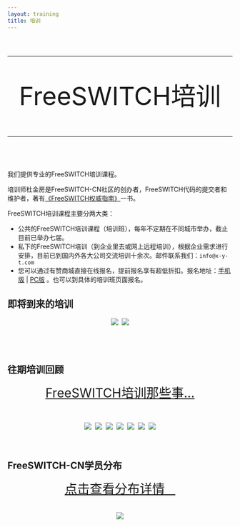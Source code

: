 ```yaml
---
layout: training
title: 培训
---
```


<div style="text-align:center;font-size:4em;line-height:1.2em">
<hr>
FreeSWITCH培训
<hr>
</div>
<br>
我们提供专业的FreeSWITCH培训课程。

培训师杜金房是FreeSWITCH-CN社区的创办者，FreeSWITCH代码的提交者和维护者，著有[《FreeSWITCH权威指南》](http://book.dujinfang.com)一书。

FreeSWITCH培训课程主要分两大类：

* 公共的FreeSWITCH培训课程（培训班），每年不定期在不同城市举办，截止目前已举办七届。
* 私下的FreeSWITCH培训（到企业里去或网上远程培训），根据企业需求进行安排，目前已到国内外各大公司交流培训十余次。邮件联系我们：`info@x-y-t.com`
* 您可以通过有赞商城直接在线报名，提前报名享有超低折扣。报名地址：[手机版](http://wap.koudaitong.com/v2/showcase/goods?alias=i6ypaq4r) | [PC版](http://detail.koudaitong.com/show/goods?alias=i6ypaq4r&activity=) 。也可以到具体的培训班页面报名。

<div class="separator"><h2>即将到来的培训</h2></div>

<div style="text-align:center">
  <a href='#' style="margin:2px" onclick="alert('计划9月份，敬请期待...');return false;"><img src="/images/training/freeswitch-t8.png"></a>
  <a href='#' style="margin:2px" onclick="alert('计划12月份，敬请期待...');return false;"><img src="/images/training/freeswitch-t9.png"></a>
  <!-- <a href='#' style="margin:2px" onclick="alert('感谢关注，敬请期待...');return false;"><img src="/images/training/freeswitch-t0.png"></a> -->
</div>

<br>
<br>
<a name="past"></a>
<br>

<div class="separator"><h2>往期培训回顾</h2></div>

<div style="text-align:center">

  <div style="font-size:2em">
    <a href="/2015/03/28/freeswitch-training-story.html" target="_blank"> FreeSWITCH培训那些事... </a>
  </div>

  <br>
  <br>

  <a href='/2015/03/28/freeswitch-training-2015-sh.html' style="margin:2px"><img src="/images/training/freeswitch-t7.png"></a>
  <a href='/2015/01/19/freeswitch-pei-xun-yuan-man-cheng-gong.html' style="margin:2px"><img src="/images/training/freeswitch-cd.png"></a>
  <a href='/2014/11/25/freeswitch-pei-xun-yuan-man-cheng-gong.html' style="margin:2px"><img src="/images/training/freeswitch-sz.png"></a>
  <a href='/2014/06/23/freeswitch-pei-xun-yuan-man-cheng-gong.html' style="margin:2px"><img src="/images/training/freeswitch-bj.png"></a>
  <a href='/2014/04/21/freeswitch-pei-xun-yuan-man-cheng-gong.html' style="margin:2px"><img src="/images/training/freeswitch-fst1401.png"></a>
  <a href='/2013/07/03/freeswitch-pei-xun-yuan-man-cheng-gong.html' style="margin:2px"><img src="/images/training/freeswitch-t2.png"></a>
  <a href='/2013/07/03/freeswitch-pei-xun-yuan-man-cheng-gong.html' style="margin:2px"><img src="/images/training/freeswitch-t1.png"></a>
</div>

<br>
<div class="separator"><h2>FreeSWITCH-CN学员分布</h2></div>

<div style="text-align:center">

  <div style="font-size:2em">
    <a href="/student.html" target="_blank">点击查看分布详情 &nbsp;&nbsp;</a>
  </div>

  <br>
  <br>
  <a href='/student.html' title="点击查看分布详情" style="margin:2px"><img src="/images/student-distribution.png"></a>
</div>

<br>
<br style="clear:both">
